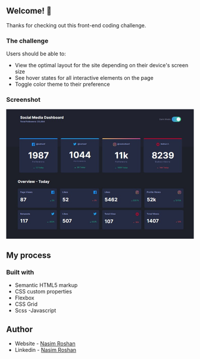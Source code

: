 
## Welcome! 👋

Thanks for checking out this front-end coding challenge.

### The challenge

Users should be able to:

- View the optimal layout for the site depending on their device's screen size
- See hover states for all interactive elements on the page
- Toggle color theme to their preference

### Screenshot

![](./screenshot.jpg)



## My process

### Built with

- Semantic HTML5 markup
- CSS custom properties
- Flexbox
- CSS Grid
- Scss
-Javascript


## Author

- Website - [Nasim Roshan](https://portfolion.nasiiimdev.se/)
- Linkedin - [Nasim Roshan](www.linkedin.com/in/nasim-roshan-1637a056)

